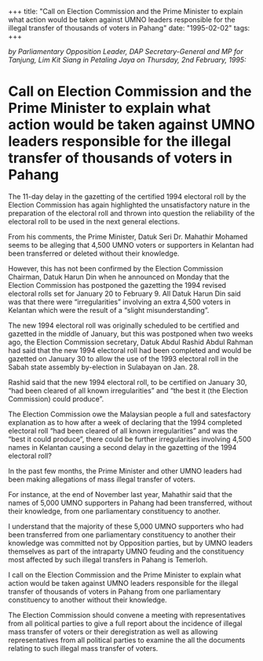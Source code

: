 +++ 
title: "Call on Election Commission and the Prime Minister to explain what action would be taken against UMNO leaders responsible for the illegal transfer of thousands of voters in Pahang"
date: "1995-02-02"
tags:
+++

_by Parliamentary Opposition Leader, DAP Secretary-General and MP for Tanjung, Lim Kit Siang in Petaling Jaya on Thursday, 2nd February, 1995:_

# Call on Election Commission and the Prime Minister to explain what action would be taken against UMNO leaders responsible for the illegal transfer of thousands of voters in Pahang

The 11-day delay in the gazetting of the certified 1994 electoral roll by the Election Commission has again highlighted the unsatisfactory nature in the preparation of the electoral roll and thrown into question the reliability of the electoral roll to be used in the next general elections.</u>

From his comments, the Prime Minister, Datuk Seri Dr. Mahathir Mohamed seems to be alleging that 4,500 UMNO voters or supporters in Kelantan had been transferred or deleted without their knowledge.

However, this has not been confirmed by the Election Commission Chairman, Datuk Harun Din when he announced on Monday that the Election Commission has postponed the gazetting the 1994 revised electoral rolls set for January 20 to February 9. All Datuk Harun Din said was that there were “irregularities” involving an extra 4,500 voters in Kelantan which were the result of a “slight misunderstanding”.

The new 1994 electoral roll was originally scheduled to be certified and gazetted in the middle of January, but this was postponed when two weeks ago, the Election Commission secretary, Datuk Abdul Rashid Abdul Rahman had said that the new 1994 electoral roll had been completed and would be gazetted on January 30 to allow the use of the 1993 electoral roll in the Sabah state assembly by-election in Sulabayan on Jan. 28.

Rashid said that the new 1994 electoral roll, to be certified on January 30, “had been cleared of all known irregularities” and “the best it (the Election Commission) could produce”.

The Election Commission owe the Malaysian people a full and satesfactory explanation as to how after a week of declaring that the 1994 completed electoral roll “had been cleared of all known irregularities” and was the “best it could produce”, there could be further irregularities involving 4,500 names in Kelantan causing a second delay in the gazetting of the 1994 electoral roll?

In the past few months, the Prime Minister and other UMNO leaders had been making allegations of mass illegal transfer of voters.

For instance, at the end of November last year, Mahathir said that the names of 5,000 UMNO supporters in Pahang had been transferred, without their knowledge, from one parliamentary constituency to another.

I understand that the majority of these 5,000 UMNO supporters who had been transferred from one parliamentary constituency to another their knowledge was committed not by Opposition parties, but by UMNO leaders themselves as part of the intraparty UMNO feuding and the constituency most affected by such illegal transfers in Pahang is Temerloh.

I call on the Election Commission and the Prime Minister to explain what action would be taken against UMNO leaders responsible for the illegal transfer of thousands of voters in Pahang from one parliamentary constituency to another without their knowledge.

The Election Commission should convene a meeting with representatives from all political parties to give a full report about the incidence of illegal mass transfer of voters or their deregistration as well as allowing representatives from all political parties to examine the all the documents relating to such illegal mass transfer of voters.
 
